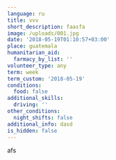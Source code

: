 ```yaml
---
language: ru
title: vvv
short_description: faasfa
image: /uploads/001.jpg
date: '2018-05-19T01:10:57+03:00'
place: guatemala
humanitarian_aid:
  farmacy_by_list: ''
volunteer_type: any
term: week
term_custom: '2018-05-19'
conditions:
  food: false
additional_skills:
  driving: ''
other_conditions:
  night_shifts: false
additional_info: dasd
is_hidden: false
---
```

afs
